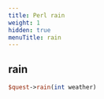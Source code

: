 ```yaml
---
title: Perl rain
weight: 1
hidden: true
menuTitle: rain
---
```

## rain
```perl
$quest->rain(int weather)
```